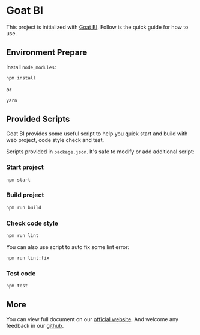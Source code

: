 # Goat BI

This project is initialized with [Goat BI](https://pro.ant.design). Follow is the quick guide for how to use.

## Environment Prepare

Install `node_modules`:

```bash
npm install
```

or

```bash
yarn
```

## Provided Scripts

Goat BI provides some useful script to help you quick start and build with web project, code style check and test.

Scripts provided in `package.json`. It's safe to modify or add additional script:

### Start project

```bash
npm start
```

### Build project

```bash
npm run build
```

### Check code style

```bash
npm run lint
```

You can also use script to auto fix some lint error:

```bash
npm run lint:fix
```

### Test code

```bash
npm test
```

## More

You can view full document on our [official website](https://pro.ant.design). And welcome any feedback in our [github](https://github.com/ant-design/ant-design-pro).
